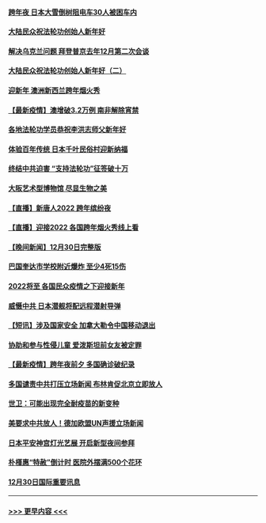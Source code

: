 #### [跨年夜 日本大雪倒树阻电车30人被困车内](../pages/prog202/a103309019.md?t=01011201) 
#### [大陆民众祝法轮功创始人新年好](../pages/prog202/a103308650.md?t=01011201) 
#### [解决乌克兰问题 拜登普京去年12月第二次会谈](../pages/prog202/a103308858.md?t=01011201) 
#### [大陆民众祝法轮功创始人新年好（二）](../pages/prog202/a103308646.md?t=01011201) 
#### [迎新年 澳洲新西兰跨年烟火秀](../pages/prog202/a103308706.md?t=01011201) 
#### [【最新疫情】澳增破3.2万例 南非解除宵禁](../pages/prog202/a103308683.md?t=01011201) 
#### [各地法轮功学员恭祝李洪志师父新年好](../pages/prog202/a103308618.md?t=01011201) 
#### [体验百年传统 日本千叶民俗村迎新纳福](../pages/prog202/a103308484.md?t=01011201) 
#### [终结中共迫害 “支持法轮功”征签破十万](../pages/prog202/a103308597.md?t=01011201) 
#### [大阪艺术型博物馆 尽显生物之美](../pages/prog202/a103308384.md?t=01011201) 
#### [【直播】新唐人2022 跨年缤纷夜](../pages/prog202/a103303736.md?t=01011201) 
#### [【直播】迎接2022 各国跨年烟火秀线上看](../pages/prog202/a103308120.md?t=01011201) 
#### [【晚间新闻】12月30日完整版](../pages/prog202/a103307967.md?t=01011201) 
#### [巴国奎达市学校附近爆炸 至少4死15伤](../pages/prog202/a103307970.md?t=01011201) 
#### [2022将至 各国民众疫情之下迎接新年](../pages/prog202/a103307787.md?t=01011201) 
#### [威慑中共 日本潜舰将配远程潜射导弹](../pages/prog202/a103307756.md?t=01011201) 
#### [【短讯】涉及国家安全 加拿大勒令中国移动退出](../pages/prog202/a103307497.md?t=01011201) 
#### [协助和参与性侵儿童 爱泼斯坦前女友被定罪](../pages/prog202/a103307555.md?t=01011201) 
#### [【最新疫情】跨年夜前夕 多国确诊破纪录](../pages/prog202/a103307514.md?t=01011201) 
#### [多国谴责中共打压立场新闻 布林肯促北京立即放人](../pages/prog202/a103307473.md?t=01011201) 
#### [世卫：可能出现完全耐疫苗的新变种](../pages/prog202/a103306914.md?t=01011201) 
#### [美要求中共放人！德加欧盟UN声援立场新闻](../pages/prog202/a103306865.md?t=01011201) 
#### [日本平安神宫灯光艺展 开启新型夜间参拜](../pages/prog202/a103306858.md?t=01011201) 
#### [朴槿惠“特赦”倒计时 医院外摆满500个花环](../pages/prog202/a103306880.md?t=01011201) 
#### [12月30日国际重要讯息](../pages/prog202/a103306852.md?t=01011201) 

----
#### [ >>> 更早内容 <<< ](../indexes/prog202-earlier.md)
